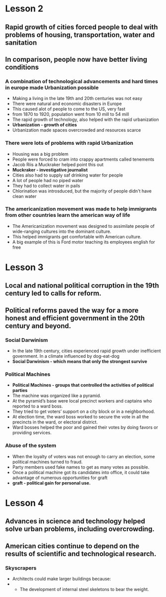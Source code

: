 # Lesson 2
## Rapid growth of cities forced people to deal with problems of housing, transportation, water and sanitation
## In comparison, people now have better living conditions

### A combination of technological advancements and hard times in europe made Urbanization possible
- Making a living in the late 19th and 20th centuries was not easy
- There were natural and economic disasters in Europe
- This caused alot of people to come to the US, very fast
- from 1870 to 1920, population went from 10 mill to 54 mill
- The rapid growth of technology, also helped with the rapid urbanization
- **Urbanization - growth of cities**
- Urbanization made spaces overcrowded and resources scarce

### There were lots of problems with rapid Urbanization
- Housing was a big problem
- People were forced to cram into crappy apartments called tenements
- Jacob Riis a Muckraker helped point this out
- **Muckraker - investigative journalist**
- Cities also had to supply saf drinking water for people
- A lot of people had no piped water
- They had to collect water in pails
- Chlorination was introsduced, but the majority of people didn't have clean water

### The americanization movement was made to help immigrants from other countries learn the american way of life
- The Americanization movement was designed to assimilate people of wide-ranging cultures into the dominant culture. 
- This helped immigrants get comfortable with American culture.
- A big example of this is Ford motor teaching its employees english for free

# Lesson 3
## Local and national political corruption in the 19th century led to calls for reform.
## Political reforms paved the way for a more honest and efficient government in the 20th century and beyond.
### Social Darwinism
- In the late 19th century, cities experienced rapid growth under inefficient government. In a climate influenced by dog-eat-dog 
- **Social Darwinism - which means that only the strongest survive**

### Political Machines
- **Political Machines - groups that controlled the activities of political parties**
- The machine was organized like a pyramid. 
- At the pyramid’s base were local precinct workers and captains who reported to a ward boss. 
- They tried to get voters’ support on a city block or in a neighborhood. 
- At election time, the ward boss worked to secure the vote in all the precincts in the ward, or electoral district. 
- Ward bosses helped the poor and gained their votes by doing favors or providing services.

### Abuse of the system
- When the loyalty of voters was not enough to carry an election, some political machines turned to fraud.
- Party members used fake names to get as many votes as possible. 
- Once a political machine got its candidates into office, it could take advantage of numerous opportunities for graft
- **graft - political gain for personal use.**

# Lesson 4
## Advances in science and technology helped solve urban problems, including overcrowding.
## American cities continue to depend on the results of scientific and technological research.

### Skyscrapers
- Architects could make larger buildings because:
- - The development of internal steel skeletons to bear the weight.

